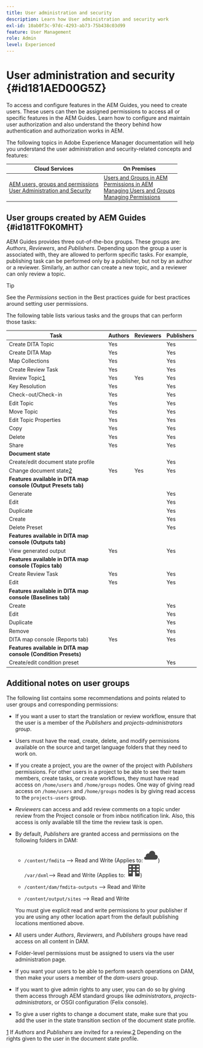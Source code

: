 ```yaml
---
title: User administration and security
description: Learn how User administration and security work
exl-id: 10ab0f3c-97dc-4293-ab73-75b438c03d99
feature: User Management
role: Admin
level: Experienced
---
```

# User administration and security {#id181AED00G5Z}

To access and configure features in the AEM Guides, you need to create users. These users can then be assigned permissions to access all or specific features in the AEM Guides. Learn how to configure and maintain user authorization and also understand the theory behind how authentication and authorization works in AEM.

The following topics in Adobe Experience Manager documentation will help you understand the user administration and security-related concepts and features:

| Cloud Services | On Premises |
|---|---|
| [AEM users, groups and permissions](https://experienceleague.adobe.com/docs/experience-manager-learn/cloud-service/accessing/aem-users-groups-and-permissions.html)<br>[User Administration and Security](https://experienceleague.adobe.com/docs/experience-manager-65/administering/security/security.html) | [Users and Groups in AEM](https://helpx.adobe.com/experience-manager/6-5/sites/administering/using/security.html#UsersandGroupsinAEM)<br>[Permissions in AEM](https://helpx.adobe.com/experience-manager/6-5/sites/administering/using/security.html#PermissionsinAEM)<br>[Managing Users and Groups](https://helpx.adobe.com/experience-manager/6-5/sites/administering/using/security.html#ManagingUsersandGroups)<br>[Managing Permissions](https://helpx.adobe.com/experience-manager/6-5/sites/administering/using/security.html#ManagingPermissions) |

  
## User groups created by AEM Guides {#id181TF0K0MHT}

AEM Guides provides three out-of-the-box groups. These groups are: *Authors*, *Reviewers*, and *Publishers*. Depending upon the group a user is associated with, they are allowed to perform specific tasks. For example, publishing task can be performed only by a publisher, but not by an author or a reviewer. Similarly, an author can create a new topic, and a reviewer can only review a topic.

>[!TIP]
>
> See the *Permissions* section in the Best practices guide for best practices around setting user permissions.

The following table lists various tasks and the groups that can perform those tasks:

|Task|Authors|Reviewers|Publishers|
|----|-------|---------|----------|
|Create DITA Topic|Yes| |Yes|
|Create DITA Map|Yes| |Yes|
|Map Collections|Yes| |Yes|
|Create Review Task|Yes| |Yes|
|Review Topic[1](#fntarg_1)|Yes|Yes|Yes|
|Key Resolution|Yes| |Yes|
|Check-out/Check-in|Yes| |Yes|
|Edit Topic|Yes| |Yes|
|Move Topic|Yes| |Yes|
|Edit Topic Properties|Yes| |Yes|
|Copy|Yes| |Yes|
|Delete|Yes| |Yes|
|Share|Yes| |Yes|
|**Document state**|
|Create/edit document state profile| | |Yes|
|Change document state[2](#fntarg_2)|Yes|Yes|Yes|
|**Features available in DITA map console \(Output Presets tab\)**|
|Generate| | |Yes|
|Edit| | |Yes|
|Duplicate| | |Yes|
|Create| | |Yes|
|Delete Preset| | |Yes|
|**Features available in DITA map console \(Outputs tab\)**|
|View generated output|Yes| |Yes|
|**Features available in DITA map console \(Topics tab\)**|
|Create Review Task|Yes| |Yes|
|Edit|Yes| |Yes|
|**Features available in DITA map console \(Baselines tab\)**|
|Create| | |Yes|
|Edit| | |Yes|
|Duplicate| | |Yes|
|Remove| | |Yes|
|DITA map console \(Reports tab\)|Yes| |Yes|
|**Features available in DITA map console \(Condition Presets\)**|
|Create/edit condition preset| | |Yes|

## Additional notes on user groups 

The following list contains some recommendations and points related to user groups and corresponding permissions:

-   If you want a user to start the translation or review workflow, ensure that the user is a member of the *Publishers* and *projects-administrators group*.

-   Users must have the read, create, delete, and modify permissions available on the source and target language folders that they need to work on.

-   If you create a project, you are the owner of the project with *Publishers* permissions. For other users in a project to be able to see their team members, create tasks, or create workflows, they must have read access on `/home/users` and `/home/groups` nodes. One way of giving read access on `/home/users` and `/home/groups` nodes is by giving read access to the `projects-users` group.

-   *Reviewers* can access and add review comments on a topic under review from the Project console or from inbox notification link. Also, this access is only available till the time the review task is open.

-   By default, *Publishers* are granted access and permissions on the following folders in DAM:

    -   `/content/fmdita` –\> Read and Write (Applies to: ![](./assets/Smock_Cloud_18_N.svg))<br>``/var/dxml``–\> Read and Write (Applies to: ![](./assets/Smock_Building_18_N.svg)) 

    -   `/content/dam/fmdita-outputs` –\> Read and Write

    -   `/content/output/sites` –\> Read and Write

    You must give explicit read and write permissions to your publisher if you are using any other location apart from the default publishing locations mentioned above.

-   All users under *Authors*, *Reviewers*, and *Publishers* groups have read access on all content in DAM.

-   Folder-level permissions must be assigned to users via the user administration page.

-   If you want your users to be able to perform search operations on DAM, then make your users a member of the *dam-users* group.

-   If you want to give admin rights to any user, you can do so by giving them access through AEM standard groups like *administrators*, *projects-administrators*, or OSGI configuration \(Felix console\).

-   To give a user rights to change a document state, make sure that you add the user in the state transition section of the document state profile.

[1](#fnsrc_1) If *Authors* and *Publishers* are invited for a review.[2](#fnsrc_2) Depending on the rights given to the user in the document state profile.





